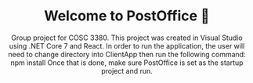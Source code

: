 <h1 align="center">Welcome to PostOffice 👋</h1>
<p align="center">
  Group project for COSC 3380.
  This project was created in Visual Studio using .NET Core 7 and React.
  In order to run the application, the user will need to change directory into ClientApp
  then run the following command: 
  npm install
  Once that is done, make sure PostOffice is set as the startup project and run.
</p>
